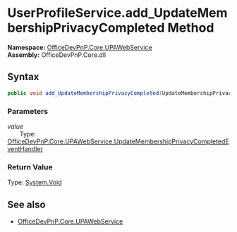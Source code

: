 # UserProfileService.add_UpdateMembershipPrivacyCompleted Method  
**Namespace:** [OfficeDevPnP.Core.UPAWebService](OfficeDevPnP.Core.UPAWebService.md)  
**Assembly:** OfficeDevPnP.Core.dll  
## Syntax
```C#
public void add_UpdateMembershipPrivacyCompleted(UpdateMembershipPrivacyCompletedEventHandler value)
```
### Parameters
*value*  
&emsp;&emsp;Type: [OfficeDevPnP.Core.UPAWebService.UpdateMembershipPrivacyCompletedEventHandler](OfficeDevPnP.Core.UPAWebService.UpdateMembershipPrivacyCompletedEventHandler.md) 
&emsp;&emsp;  
  
### Return Value
Type: [System.Void](System.Void.md 
)
## See also
- [OfficeDevPnP.Core.UPAWebService](OfficeDevPnP.Core.UPAWebService.md)

